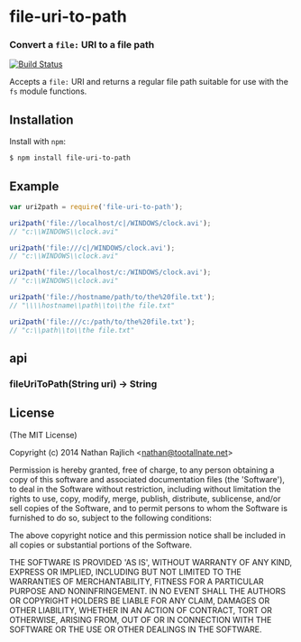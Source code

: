 file-uri-to-path
================
### Convert a `file:` URI to a file path
[![Build Status](https://travis-ci.org/TooTallNate/file-uri-to-path.svg?branch=master)](https://travis-ci.org/TooTallNate/file-uri-to-path)

Accepts a `file:` URI and returns a regular file path suitable for use with the
`fs` module functions.


Installation
------------

Install with `npm`:

``` bash
$ npm install file-uri-to-path
```


Example
-------

``` js
var uri2path = require('file-uri-to-path');

uri2path('file://localhost/c|/WINDOWS/clock.avi');
// "c:\\WINDOWS\\clock.avi"

uri2path('file:///c|/WINDOWS/clock.avi');
// "c:\\WINDOWS\\clock.avi"

uri2path('file://localhost/c:/WINDOWS/clock.avi');
// "c:\\WINDOWS\\clock.avi"

uri2path('file://hostname/path/to/the%20file.txt');
// "\\\\hostname\\path\\to\\the file.txt"

uri2path('file:///c:/path/to/the%20file.txt');
// "c:\\path\\to\\the file.txt"
```


api
---

### fileUriToPath(String uri) → String



License
-------

(The MIT License)

Copyright (c) 2014 Nathan Rajlich &lt;nathan@tootallnate.net&gt;

Permission is hereby granted, free of charge, to any person obtaining
a copy of this software and associated documentation files (the
'Software'), to deal in the Software without restriction, including
without limitation the rights to use, copy, modify, merge, publish,
distribute, sublicense, and/or sell copies of the Software, and to
permit persons to whom the Software is furnished to do so, subject to
the following conditions:

The above copyright notice and this permission notice shall be
included in all copies or substantial portions of the Software.

THE SOFTWARE IS PROVIDED 'AS IS', WITHOUT WARRANTY OF ANY KIND,
EXPRESS OR IMPLIED, INCLUDING BUT NOT LIMITED TO THE WARRANTIES OF
MERCHANTABILITY, FITNESS FOR A PARTICULAR PURPOSE AND NONINFRINGEMENT.
IN NO EVENT SHALL THE AUTHORS OR COPYRIGHT HOLDERS BE LIABLE FOR ANY
CLAIM, DAMAGES OR OTHER LIABILITY, WHETHER IN AN ACTION OF CONTRACT,
TORT OR OTHERWISE, ARISING FROM, OUT OF OR IN CONNECTION WITH THE
SOFTWARE OR THE USE OR OTHER DEALINGS IN THE SOFTWARE.

